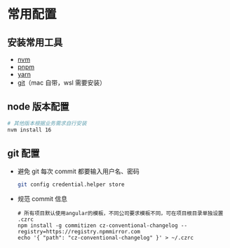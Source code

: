 # 常用配置

## 安装常用工具

- [nvm](https://github.com/nvm-sh/nvm#installing-and-updating)
- [pnpm](https://pnpm.io/zh/)
- [yarn](https://yarnpkg.com/getting-started/install)
- [git](https://git-scm.com/downloads)（mac 自带，wsl 需要安装）

## node 版本配置

```sh
# 其他版本根据业务需求自行安装
nvm install 16
```

## git 配置

- 避免 git 每次 commit 都要输入用户名、密码

  ```bash
  git config credential.helper store
  ```

- 规范 commit 信息

  ```shell
  # 所有项目默认使用angular的模板，不同公司要求模板不同，可在项目根目录单独设置 .czrc
  npm install -g commitizen cz-conventional-changelog --registry=https://registry.npmmirror.com
  echo '{ "path": "cz-conventional-changelog" }' > ~/.czrc
  ```
